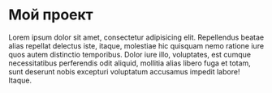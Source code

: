 # Мой проект

Lorem ipsum dolor sit amet, consectetur adipisicing elit. Repellendus beatae alias repellat delectus iste, itaque, molestiae hic quisquam nemo ratione iure quos autem distinctio temporibus. Dolor iure illo, voluptates, est cumque necessitatibus perferendis odit aliquid, mollitia alias libero fuga et totam, sunt deserunt nobis excepturi voluptatum accusamus impedit labore! Itaque.